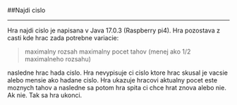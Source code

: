 ##Najdi cislo
******************************************************************************************
Hra najdi cislo je napisana v Java 17.0.3 (Raspberry pi4). 
Hra pozostava z casti kde hrac zada potrebne variacie:

  >maximalny rozsah
  >maximalny pocet tahov (menej ako 1/2 maximalneho rozsahu)

nasledne hrac hada cislo. Hra nevypisuje ci cislo ktore hrac skusal je vacsie alebo mensie ako hadane cislo. Hra ukazuje hracovi aktualny pocet este moznych tahov a nasledne sa potom hra spita ci chce hrat znova alebo nie. Ak nie. Tak sa hra ukonci.

